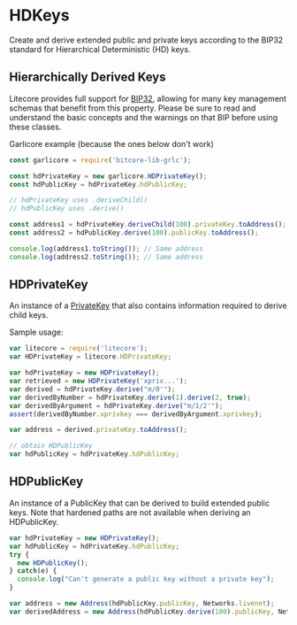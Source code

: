 # HDKeys
Create and derive extended public and private keys according to the BIP32 standard for Hierarchical Deterministic (HD) keys.

## Hierarchically Derived Keys
Litecore provides full support for [BIP32](https://github.com/bitcoin/bips/blob/master/bip-0032.mediawiki), allowing for many key management schemas that benefit from this property. Please be sure to read and understand the basic concepts and the warnings on that BIP before using these classes.

Garlicore example (because the ones below don't work)
```javascript
const garlicore = require('bitcore-lib-grlc');

const hdPrivateKey = new garlicore.HDPrivateKey();
const hdPublicKey = hdPrivateKey.hdPublicKey;

// hdPrivateKey uses .deriveChild()
// hdPublicKey uses .derive()

const address1 = hdPrivateKey.deriveChild(100).privateKey.toAddress();
const address2 = hdPublicKey.derive(100).publicKey.toAddress();

console.log(address1.toString()); // Same address
console.log(address2.toString()); // Same address
```

## HDPrivateKey
An instance of a [PrivateKey](privatekey.md) that also contains information required to derive child keys.

Sample usage:

```javascript
var litecore = require('litecore');
var HDPrivateKey = litecore.HDPrivateKey;

var hdPrivateKey = new HDPrivateKey();
var retrieved = new HDPrivateKey('xpriv...');
var derived = hdPrivateKey.derive("m/0'");
var derivedByNumber = hdPrivateKey.derive(1).derive(2, true);
var derivedByArgument = hdPrivateKey.derive("m/1/2'");
assert(derivedByNumber.xprivkey === derivedByArgument.xprivkey);

var address = derived.privateKey.toAddress();

// obtain HDPublicKey
var hdPublicKey = hdPrivateKey.hdPublicKey;
```

## HDPublicKey
An instance of a PublicKey that can be derived to build extended public keys. Note that hardened paths are not available when deriving an HDPublicKey.

```javascript
var hdPrivateKey = new HDPrivateKey();
var hdPublicKey = hdPrivateKey.hdPublicKey;
try {
  new HDPublicKey();
} catch(e) {
  console.log("Can't generate a public key without a private key");
}

var address = new Address(hdPublicKey.publicKey, Networks.livenet);
var derivedAddress = new Address(hdPublicKey.derive(100).publicKey, Networks.testnet);
```
